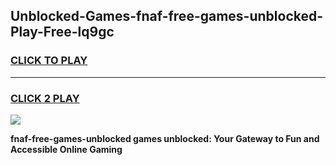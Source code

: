 
## Unblocked-Games-fnaf-free-games-unblocked-Play-Free-lq9gc
<h3>
<a href="https://premium76.site?title=fnaf-free-games-unblocked&ref=22A">CLICK TO PLAY</a></h3>
<hr>

<h3>
<a href="https://premium76.site?title=fnaf-free-games-unblocked&ref=22A">CLICK 2 PLAY</a>
  
</h3>

<a href="https://premium76.site?title=fnaf-free-games-unblocked&ref=22A"><img src="https://clearcache.store/games.png"></a>


**fnaf-free-games-unblocked games unblocked: Your Gateway to Fun and Accessible Online Gaming**
